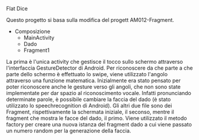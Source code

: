 ﻿Flat Dice

Questo progetto si basa sulla modifica del progett AM012-Fragment.

* Composizione
	- MainActivity
	- Dado
	- Fragment1

La prima è l'unica activity che gestisce il tocco sullo schermo attraverso l'interfaccia GestureDetector di Android. Per riconoscere da che parte a che parte dello schermo è effettuato lo swipe, viene utilizzato l'angolo attraverso una funzione matematica. Inizialmente era stato pensato per poter riconoscere anche le gesture verso gli angoli, che non sono state implementate per dar spazio al riconoscimento vocale. Infatti pronunciando determinate parole, è possibile cambiare la faccia del dado (è stato utilizzato lo speechrecognition di Android).
Gli altri due file sono dei Fragment, rispettivamente la schermata iniziale, il seconso, mentre il fragment che mostra le facce del dado, il primo. Viene utilizzato il metodo factory per creare una nuova istanza del fragment dado a cui viene passato un numero random per la generazione della faccia.